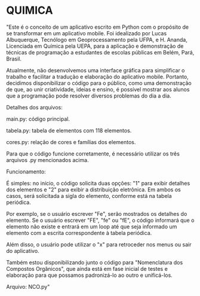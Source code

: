 # QUIMICA
"Este é o conceito de um aplicativo escrito em Python com o propósito de se transformar em um aplicativo mobile. Foi idealizado por Lucas Albuquerque, Tecnólogo em Geoprocessamento pela UFPA, e H. Ananda, Licenciada em Química pela UEPA, para a aplicação e demonstração de técnicas de programação a estudantes de escolas públicas em Belém, Pará, Brasil.

Atualmente, não desenvolvemos uma interface gráfica para simplificar o trabalho e facilitar a tradução e elaboração do aplicativo mobile. Portanto, decidimos disponibilizar o código para o público, como uma demonstração de que, ao unir criatividade, ideias e ensino, é possível mostrar aos alunos que a programação pode resolver diversos problemas do dia a dia.

Detalhes dos arquivos:

main.py: código principal.

tabela.py: tabela de elementos com 118 elementos.

cores.py: relação de cores e famílias dos elementos.

Para que o código funcione corretamente, é necessário utilizar os três arquivos .py mencionados acima.

Funcionamento:

É simples: no início, o código solicita duas opções: "1" para exibir detalhes dos elementos e "2" para exibir a distribuição eletrônica. Em ambos os casos, será solicitada a sigla do elemento, conforme está na tabela periódica.

Por exemplo, se o usuário escrever "Fe", serão mostrados os detalhes do elemento. Se o usuário escrever "FE", "fe" ou "fE", o código informará que o elemento não existe e entrará em um loop até que seja informado um elemento com a escrita correspondente à tabela periódica.

Além disso, o usuário pode utilizar o "x" para retroceder nos menus ou sair do aplicativo.

Também estou disponibilizando junto o código para "Nomenclatura dos Compostos Orgânicos", que ainda está em fase inicial de testes e elaboração para que possamos padronizá-lo ao outro e unificá-los.

Arquivo: NCO.py"
